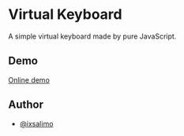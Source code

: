 # Virtual Keyboard

A simple virtual keyboard made by pure JavaScript.
## Demo

[Online demo](https://ixsalimo.github.io/Virtual-Keyboard/)
## Author

- [@ixsalimo](https://www.github.com/ixsalimo)
